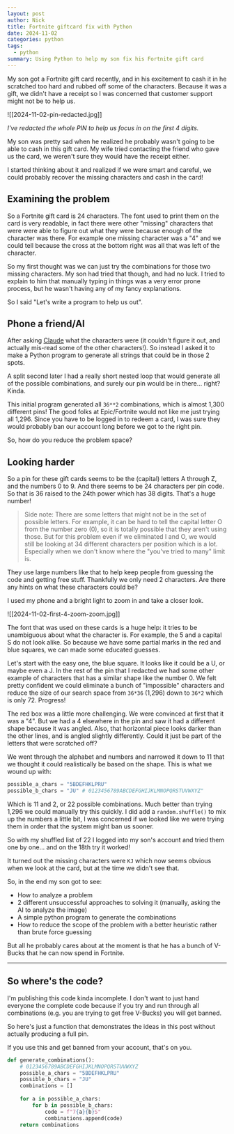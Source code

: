 ```yaml
---
layout: post
author: Nick
title: Fortnite giftcard fix with Python
date: 2024-11-02
categories: python
tags:
  - python
summary: Using Python to help my son fix his Fortnite gift card
---
```


My son got a Fortnite gift card recently, and in his excitement to cash it in he scratched too hard and rubbed off some of the characters. Because it was a gift, we didn't have a receipt so I was concerned that customer support might not be to help us.

![[2024-11-02-pin-redacted.jpg]]

_I've redacted the whole PIN to help us focus in on the first 4 digits._

My son was pretty sad when he realized he probably wasn't going to be able to cash in this gift card. My wife tried contacting the friend who gave us the card, we weren't sure they would have the receipt either.

I started thinking about it and realized if we were smart and careful, we could probably recover the missing characters and cash in the card!

## Examining the problem
So a Fortnite gift card is 24 characters. The font used to print them on the card is very readable, in fact there were other "missing" characters that were were able to figure out what they were because enough of the character was there. For example one missing character was a "4" and we could tell because the cross at the bottom right was all that was left of the character.

So my first thought was we can just try the combinations for those two missing characters. My son had tried that though, and had no luck. I tried to explain to him that manually typing in things was a very error prone process, but he wasn't having any of my fancy explanations.

So I said "Let's write a program to help us out".

## Phone a friend/AI
After asking [Claude](https://claude.ai) what the characters were (it couldn't figure it out, and actually mis-read some of the other characters!). So instead I asked it to make a Python program to generate all strings that could be in those 2 spots.

A split second later I had a really short nested loop that would generate all of the possible combinations, and surely our pin would be in there... right? Kinda.

This initial program generated all `36**2` combinations, which is almost 1,300 different pins! The good folks at Epic/Fortnite would not like me just trying all 1,296. Since you have to be logged in to redeem a card, I was sure they would probably ban our account long before we got to the right pin.

So, how do you reduce the problem space?

## Looking harder
So a pin for these gift cards seems to be the (capital) letters A through Z, and the numbers 0 to 9. And there seems to be 24 characters per pin code. So that is 36 raised to the 24th power which has 38 digits. That's a huge number!

> Side note: There are some letters that might not be in the set of possible letters. For example, it can be hard to tell the capital letter O from the number zero (0), so it is totally possible that they aren't using those. But for this problem even if we eliminated I and O, we would still be looking at 34 different characters per position which is a lot. Especially when we don't know where the "you've tried to many" limit is.

They use large numbers like that to help keep people from guessing the code and getting free stuff. Thankfully we only need 2 characters. Are there any hints on what these characters could be?

I used my phone and a bright light to zoom in and take a closer look.

![[2024-11-02-first-4-zoom-zoom.jpg]]

The font that was used on these cards is a huge help: it tries to be unambiguous about what the character is. For example, the 5 and a capital S do not look alike. So because we have some partial marks in the red and blue squares, we can made some educated guesses.

Let's start with the easy one, the blue square. It looks like it could be a U, or maybe even a J. In the rest of the pin that I redacted we had some other example of characters that has a similar shape like the number 0. We felt pretty confident we could eliminate a bunch of "impossible" characters and reduce the size of our search space from `36*36` (1,296) down to `36*2` which is only 72. Progress!

The red box was a little more challenging. We were convinced at first that it was a "4". But we had a 4 elsewhere in the pin and saw it had a different shape because it was angled. Also, that horizontal piece looks darker than the other lines, and is angled slightly differently. Could it just be part of the letters that were scratched off? 

We went through the alphabet and numbers and narrowed it down to 11 that we thought it could realistically be based on the shape. This is what we wound up with:

```python
possible_a_chars = "5BDEFHKLPRU"
possible_b_chars = "JU" # 0123456789ABCDEFGHIJKLMNOPQRSTUVWXYZ"
```

Which is 11 and 2, or 22 possible combinations. Much better than trying 1,296 we could manually try this quickly. I did add a `random.shuffle()` to mix up the numbers a little bit, I was concerned if we looked like we were trying them in order that the system might ban us sooner.

So with my shuffled list of 22 I logged into my son's account and tried them one by one... and on the 18th try it worked!

It turned out the missing characters were `KJ` which now seems obvious when we look at the card, but at the time we didn't see that.

So, in the end my son got to see:
* How to analyze a problem
* 2 different unsuccessful approaches to solving it (manually, asking the AI to analyze the image)
* A simple python program to generate the combinations
* How to reduce the scope of the problem with a better heuristic rather than brute force guessing

But all he probably cares about at the moment is that he has a bunch of V-Bucks that he can now spend in Fortnite.

---
## So where's the code?
I'm publishing this code kinda incomplete. I don't want to just hand everyone the complete code because if you try and run through all combinations (e.g. you are trying to get free V-Bucks) you will get banned. 

So here's just a function that demonstrates the ideas in this post without actually producing a full pin.

If you use this and get banned from your account, that's on you.

```python
def generate_combinations():
	# 0123456789ABCDEFGHIJKLMNOPQRSTUVWXYZ
    possible_a_chars = "5BDEFHKLPRU"
    possible_b_chars = "JU" 
    combinations = []
    
    for a in possible_a_chars:
        for b in possible_b_chars:
            code = f"7{a}{b}S"
            combinations.append(code)
    return combinations
```